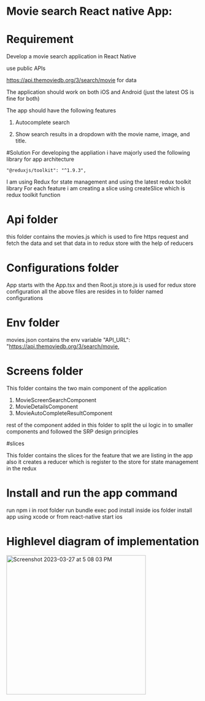 # Movie search React native App:

# Requirement
Develop a movie search application in React Native

use public APIs

https://api.themoviedb.org/3/search/movie for data 

The application should work on both iOS and Android (just the latest OS is fine for both)

The app should have the following features


1. Autocomplete search

2. Show search results in a dropdown with the movie name, image, and title.



#Solution
For developing the appliation i have majorly used the following library for app architecture

    "@reduxjs/toolkit": "^1.9.3",

I am using Redux for state management and using the latest redux toolkit library
For each feature i am creating a slice using createSlice which is redux toolkit function

# Api folder
this folder contains the movies.js which is used to fire https request and fetch the data and set that data in to redux store with the help of reducers

# Configurations folder
App starts with the App.tsx and then Root.js
store.js is used for redux store configuration
all the above files are resides in to folder named configurations

# Env folder
movies.json contains the env variable
 "API_URL": "https://api.themoviedb.org/3/search/movie,
 
 # Screens folder
 This folder contains the two main component of the application 
 1. MovieScreenSearchComponent
 2. MovieDetailsComponent
 3. MovieAutoCompleteResultComponent
 
 rest of the component added in this folder to split the ui logic in to smaller components and followed the SRP design principles
 
 #slices
 
 This folder contains the slices for the feature that we are listing in the app also it creates a reducer which is register to the store for state management in the redux
 
# Install and run the app command

run npm i in root folder
run bundle exec pod install inside ios folder
install app using xcode or from react-native start ios
 
# Highlevel diagram of implementation

<img width="363" alt="Screenshot 2023-03-27 at 5 08 03 PM" src="https://user-images.githubusercontent.com/9390068/227930985-f7499188-9d92-4e74-bd48-b2525cbb27c9.png">





